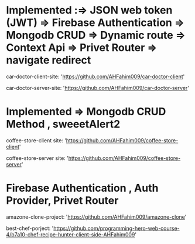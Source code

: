 
# Implemented :=> JSON web token (JWT) => Firebase Authentication => Mongodb CRUD => Dynamic route => Context Api => Privet Router => navigate redirect

 car-doctor-client-site:
 'https://github.com/AHFahim009/car-doctor-client'
 
 car-doctor-server-site:
'https://github.com/AHFahim009/car-doctor-server'

# Implemented => Mongodb CRUD Method , sweeetAlert2
 coffee-store-client site:
'https://github.com/AHFahim009/coffee-store-client'

 coffee-store-server site:
'https://github.com/AHFahim009/coffee-store-server'

# Firebase Authentication , Auth Provider, Privet Router
 amazone-clone-project:
'https://github.com/AHFahim009/amazone-clone'

 best-chef-porject:
'https://github.com/programming-hero-web-course-4/b7a10-chef-recipe-hunter-client-side-AHFahim009'

